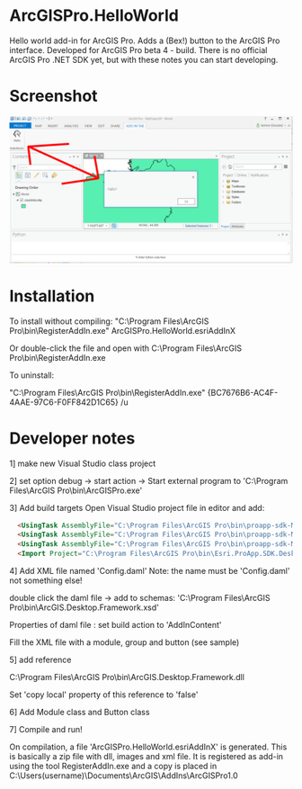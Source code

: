 ArcGISPro.HelloWorld
====================

Hello world add-in for ArcGIS Pro. Adds a (Bex!) button to the ArcGIS Pro interface.
Developed for ArcGIS Pro beta 4 - build. There is no official ArcGIS Pro .NET SDK yet,
but with these notes you can start developing. 

Screenshot
========
![screenshot](/Images/screenshot.png)

Installation
========
To install without compiling:
"C:\Program Files\ArcGIS Pro\bin\RegisterAddIn.exe" ArcGISPro.HelloWorld.esriAddInX

Or double-click the file and open with C:\Program Files\ArcGIS Pro\bin\RegisterAddIn.exe

To uninstall:

"C:\Program Files\ArcGIS Pro\bin\RegisterAddIn.exe" {BC7676B6-AC4F-4AAE-97C6-F0FF842D1C65} /u

Developer notes
========

1] make new Visual Studio class project

2] set option debug -> start action -> Start external program
to 'C:\Program Files\ArcGIS Pro\bin\ArcGISPro.exe'

3] Add build targets
Open Visual Studio project file in editor and add:
```html
  <UsingTask AssemblyFile="C:\Program Files\ArcGIS Pro\bin\proapp-sdk-MSBuild.dll" TaskName="proapp_sdk_MSBuild.PackageAddIn" />
  <UsingTask AssemblyFile="C:\Program Files\ArcGIS Pro\bin\proapp-sdk-MSBuild.dll" TaskName="proapp_sdk_MSBuild.CleanAddIn" />
  <UsingTask AssemblyFile="C:\Program Files\ArcGIS Pro\bin\proapp-sdk-MSBuild.dll" TaskName="proapp_sdk_MSBuild.ConvertToRelativePath" />
  <Import Project="C:\Program Files\ArcGIS Pro\bin\Esri.ProApp.SDK.Desktop.targets" Condition="Exists('C:\Program Files\ArcGIS Pro\bin\Esri.ProApp.SDK.Desktop.targets')" />
```

4] Add XML file named 'Config.daml'
Note: the name must be 'Config.daml' not something else!

double click the daml file -> add to schemas: 
'C:\Program Files\ArcGIS Pro\bin\ArcGIS.Desktop.Framework.xsd'

Properties of daml file : set  build action to 'AddInContent'

Fill the XML file with a module, group and button (see sample)

5] add reference

C:\Program Files\ArcGIS Pro\bin\ArcGIS.Desktop.Framework.dll

Set 'copy local' property of this reference to 'false'

6] Add Module class and Button class

7] Compile and run!

On compilation, a file 'ArcGISPro.HelloWorld.esriAddInX' is generated. This is basically a zip file
with dll, images and xml file. It is registered as add-in 
using the tool RegisterAddIn.exe and a copy is placed in C:\Users\(username)\Documents\ArcGIS\AddIns\ArcGISPro1.0
